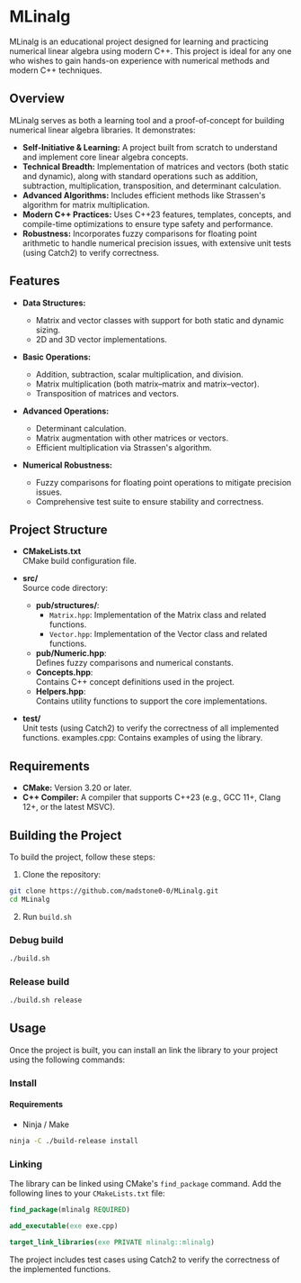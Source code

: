 # MLinalg

MLinalg is an educational project designed for learning and practicing numerical linear algebra using modern C++. This project is ideal for any one who wishes to gain hands-on experience with numerical methods and modern C++ techniques.

## Overview

MLinalg serves as both a learning tool and a proof-of-concept for building numerical linear algebra libraries. It demonstrates:
- **Self-Initiative & Learning:** A project built from scratch to understand and implement core linear algebra concepts.
- **Technical Breadth:** Implementation of matrices and vectors (both static and dynamic), along with standard operations such as addition, subtraction, multiplication, transposition, and determinant calculation.
- **Advanced Algorithms:** Includes efficient methods like Strassen's algorithm for matrix multiplication.
- **Modern C++ Practices:** Uses C++23 features, templates, concepts, and compile-time optimizations to ensure type safety and performance.
- **Robustness:** Incorporates fuzzy comparisons for floating point arithmetic to handle numerical precision issues, with extensive unit tests (using Catch2) to verify correctness.

## Features

- **Data Structures:**  
  - Matrix and vector classes with support for both static and dynamic sizing.
  - 2D and 3D vector implementations.
  
- **Basic Operations:**  
  - Addition, subtraction, scalar multiplication, and division.
  - Matrix multiplication (both matrix–matrix and matrix–vector).
  - Transposition of matrices and vectors.
  
- **Advanced Operations:**  
  - Determinant calculation.
  - Matrix augmentation with other matrices or vectors.
  - Efficient multiplication via Strassen's algorithm.
  
- **Numerical Robustness:**  
  - Fuzzy comparisons for floating point operations to mitigate precision issues.
  - Comprehensive test suite to ensure stability and correctness.

## Project Structure

- **CMakeLists.txt**  
  CMake build configuration file.

- **src/**  
  Source code directory:
  - **pub/structures/**:  
    - `Matrix.hpp`: Implementation of the Matrix class and related functions.
    - `Vector.hpp`: Implementation of the Vector class and related functions.
  - **pub/Numeric.hpp**:  
    Defines fuzzy comparisons and numerical constants.
  - **Concepts.hpp**:  
    Contains C++ concept definitions used in the project.
  - **Helpers.hpp**:  
    Contains utility functions to support the core implementations.

- **test/**  
  Unit tests (using Catch2) to verify the correctness of all implemented functions.
  examples.cpp: Contains examples of using the library.

## Requirements

- **CMake:** Version 3.20 or later.
- **C++ Compiler:** A compiler that supports C++23 (e.g., GCC 11+, Clang 12+, or the latest MSVC).

## Building the Project

To build the project, follow these steps:

1. Clone the repository:
```sh
git clone https://github.com/madstone0-0/MLinalg.git
cd MLinalg
```

2. Run `build.sh`

### Debug build
```sh
./build.sh
```

### Release build
```sh
./build.sh release
```

## Usage

Once the project is built, you can install an link the library to your project using the following commands:

### Install
#### Requirements
- Ninja / Make
```sh
ninja -C ./build-release install
```

### Linking

The library can be linked using CMake's `find_package` command. Add the following lines to your `CMakeLists.txt` file:

```cmake
find_package(mlinalg REQUIRED)

add_executable(exe exe.cpp)

target_link_libraries(exe PRIVATE mlinalg::mlinalg)
```

The project includes test cases using Catch2 to verify the correctness of the implemented functions.


